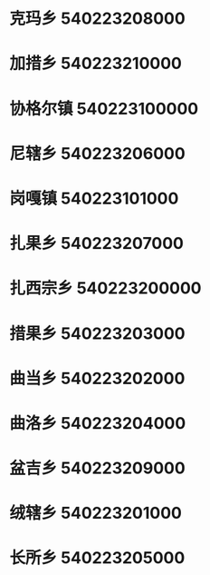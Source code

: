 # 克玛乡 540223208000
# 加措乡 540223210000
# 协格尔镇 540223100000
# 尼辖乡 540223206000
# 岗嘎镇 540223101000
# 扎果乡 540223207000
# 扎西宗乡 540223200000
# 措果乡 540223203000
# 曲当乡 540223202000
# 曲洛乡 540223204000
# 盆吉乡 540223209000
# 绒辖乡 540223201000
# 长所乡 540223205000
